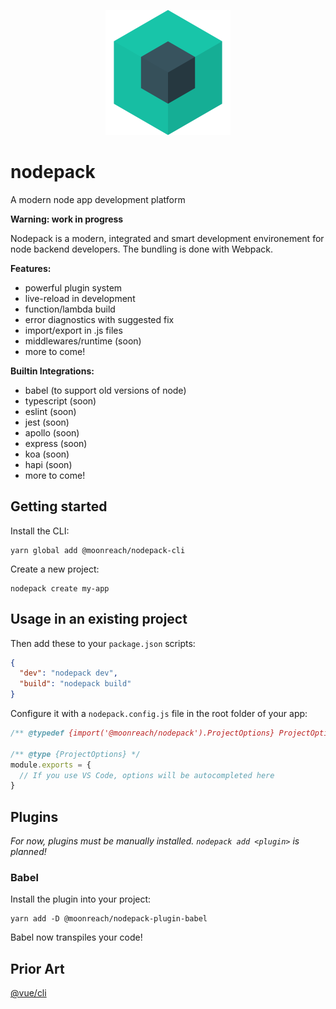 <p align="center">
  <img src="./nodepack.svg" width="200" height="200">
</p>

# nodepack

A modern node app development platform

**Warning: work in progress**

Nodepack is a modern, integrated and smart development environement for node backend developers. The bundling is done with Webpack.

**Features:**

- powerful plugin system
- live-reload in development
- function/lambda build
- error diagnostics with suggested fix
- import/export in .js files
- middlewares/runtime (soon)
- more to come!

**Builtin Integrations:**

- babel (to support old versions of node)
- typescript (soon)
- eslint (soon)
- jest (soon)
- apollo (soon)
- express (soon)
- koa (soon)
- hapi (soon)
- more to come!

## Getting started

Install the CLI:

```
yarn global add @moonreach/nodepack-cli
```

Create a new project:

```
nodepack create my-app
```

## Usage in an existing project

Then add these to your `package.json` scripts:

```json
{
  "dev": "nodepack dev",
  "build": "nodepack build"
}
```

Configure it with a `nodepack.config.js` file in the root folder of your app:

```js
/** @typedef {import('@moonreach/nodepack').ProjectOptions} ProjectOptions */

/** @type {ProjectOptions} */
module.exports = {
  // If you use VS Code, options will be autocompleted here
}
```

## Plugins

*For now, plugins must be manually installed. `nodepack add <plugin>` is planned!*

### Babel

Install the plugin into your project:

```
yarn add -D @moonreach/nodepack-plugin-babel
```

Babel now transpiles your code!

## Prior Art

[@vue/cli](https://github.com/vuejs/vue-cli)

